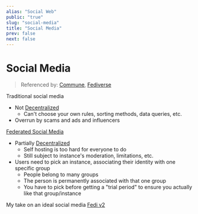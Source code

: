 ```yaml
---
alias: "Social Web"
public: "true"
slug: "social-media"
title: "Social Media"
prev: false
next: false
---
```

# Social Media

> Referenced by: [Commune](/garden/commune/index.md), [Fediverse](/garden/fediverse/index.md)

Traditional social media
- Not [Decentralized](/garden/decentralized/index.md)
	- Can't choose your own rules, sorting methods, data queries, etc.
- Overrun by scams and ads and influencers

[Federated Social Media](/garden/fediverse/index.md)
- Partially [Decentralized](/garden/decentralized/index.md)
	- Self hosting is too hard for everyone to do
	- Still subject to instance's moderation, limitations, etc.
- Users need to pick an instance, associating their identity with one specific group
	- People belong to many groups
	- The person is permanently associated with that one group
	- You have to pick before getting a "trial period" to ensure you actually like that group/instance

My take on an ideal social media [Fedi v2](/garden/fedi-v2/index.md)
